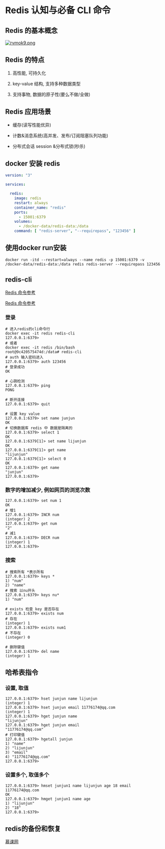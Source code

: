 # Redis 认知与必备 CLI 命令

## Redis 的基本概念

[![rvmok9.png](https://s3.ax1x.com/2020/12/31/rvmok9.png)](https://imgchr.com/i/rvmok9)

## Redis 的特点

1. 高性能, 可持久化

2. key-value 结构, 支持多种数据类型

3. 支持事物, 数据的原子性(要么不做/全做)

## Redis 应用场景

- 缓存(读写性能优异)

- 计数&消息系统(高并发、发布/订阅阻塞队列功能)

- 分布式会话 session &分布式锁(秒杀)

## docker 安装 redis

```yml
version: "3"

services:

  redis:
    image: redis
    restart: always
    container_name: "redis"
    ports:
      - 15001:6379
    volumes:
      - /docker-data/redis-data:/data
    command: [ "redis-server", "--requirepass", "123456" ]

```

## 使用docker run安装

```shell
docker run -itd --restart=always --name redis -p 15001:6379 -v /docker-data/redis-data:/data redis redis-server --requirepass 123456
```

## redis-cli

[Redis 命令参考](http://doc.redisfans.com/)

[Redis 命令参考](http://redisdoc.com/)

### 登录

```shell
# 进入redis的cli命令行
docker exec -it redis redis-cli
127.0.0.1:6379> 
# 或者
docker exec -it redis /bin/bash
root@9c420575474d:/data# redis-cli
# auth 输入密码进入
127.0.0.1:6379> auth 123456
# 登录成功
OK 
```

```shell
# 心跳检测
127.0.0.1:6379> ping
PONG

# 断开连接
127.0.0.1:6379> quit

# 设置 key value
127.0.0.1:6379> set name junjun
OK
# 切换数据库 redis 中 数据是隔离的
127.0.0.1:6379> select 1
OK
127.0.0.1:6379[1]> set name lijunjun
OK
127.0.0.1:6379[1]> get name
"lijunjun"
127.0.0.1:6379[1]> select 0
OK
127.0.0.1:6379> get name
"junjun"
127.0.0.1:6379> 
```

### 数字的增加减少, 例如网页的浏览次数 

```shell
127.0.0.1:6379> set num 1
OK
# 增1
127.0.0.1:6379> INCR num
(integer) 2
127.0.0.1:6379> get num
"2"
# 减1
127.0.0.1:6379> DECR num
(integer) 1
127.0.0.1:6379> 
```

### 搜索

```shell
# 搜索所有 *表示所有
127.0.0.1:6379> keys *
1) "num"
2) "name"
# 搜索 以nu开头
127.0.0.1:6379> keys nu*
1) "num"

# exists 检查 key 是否存在 
127.0.0.1:6379> exists num
# 存在
(integer) 1
127.0.0.1:6379> exists num1
# 不存在
(integer) 0

# 删除键值
127.0.0.1:6379> del name
(integer) 1
```

## 哈希表指令

### 设置, 取值

```shell
127.0.0.1:6379> hset junjun name lijunjun
(integer) 1
127.0.0.1:6379> hset junjun email 11776174@qq.com
(integer) 1
127.0.0.1:6379> hget junjun name
"lijunjun"
127.0.0.1:6379> hget junjun email
"11776174@qq.com"
# 打印键值
127.0.0.1:6379> hgetall junjun
1) "name"
2) "lijunjun"
3) "email"
4) "11776174@qq.com"
127.0.0.1:6379> 
```

### 设置多个, 取值多个

```shell
127.0.0.1:6379> hmset junjun1 name lijunjun age 18 email 11776174@qq.com
OK
127.0.0.1:6379> hmget junjun1 name age
1) "lijunjun"
2) "18"
127.0.0.1:6379> 
```

## redis的备份和恢复

[慕课网](https://class.imooc.com/lesson/1167#mid=28310)